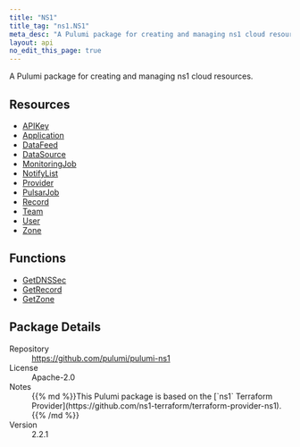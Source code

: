 ```yaml
---
title: "NS1"
title_tag: "ns1.NS1"
meta_desc: "A Pulumi package for creating and managing ns1 cloud resources."
layout: api
no_edit_this_page: true
---
```


<!-- WARNING: this file was generated by Pulumi Docs Generator. -->
<!-- Do not edit by hand unless you're certain you know what you are doing! -->

A Pulumi package for creating and managing ns1 cloud resources.

<h2 id="resources">Resources</h2>
<ul class="api">
    <li><a href="apikey" title="APIKey"><span class="api-symbol api-symbol--resource"></span>APIKey</a></li>
    <li><a href="application" title="Application"><span class="api-symbol api-symbol--resource"></span>Application</a></li>
    <li><a href="datafeed" title="DataFeed"><span class="api-symbol api-symbol--resource"></span>DataFeed</a></li>
    <li><a href="datasource" title="DataSource"><span class="api-symbol api-symbol--resource"></span>DataSource</a></li>
    <li><a href="monitoringjob" title="MonitoringJob"><span class="api-symbol api-symbol--resource"></span>MonitoringJob</a></li>
    <li><a href="notifylist" title="NotifyList"><span class="api-symbol api-symbol--resource"></span>NotifyList</a></li>
    <li><a href="provider" title="Provider"><span class="api-symbol api-symbol--resource"></span>Provider</a></li>
    <li><a href="pulsarjob" title="PulsarJob"><span class="api-symbol api-symbol--resource"></span>PulsarJob</a></li>
    <li><a href="record" title="Record"><span class="api-symbol api-symbol--resource"></span>Record</a></li>
    <li><a href="team" title="Team"><span class="api-symbol api-symbol--resource"></span>Team</a></li>
    <li><a href="user" title="User"><span class="api-symbol api-symbol--resource"></span>User</a></li>
    <li><a href="zone" title="Zone"><span class="api-symbol api-symbol--resource"></span>Zone</a></li>
</ul>

<h2 id="functions">Functions</h2>
<ul class="api">
    <li><a href="getdnssec" title="GetDNSSec"><span class="api-symbol api-symbol--function"></span>GetDNSSec</a></li>
    <li><a href="getrecord" title="GetRecord"><span class="api-symbol api-symbol--function"></span>GetRecord</a></li>
    <li><a href="getzone" title="GetZone"><span class="api-symbol api-symbol--function"></span>GetZone</a></li>
</ul>

<h2 id="package-details">Package Details</h2>
<dl class="package-details">
	<dt>Repository</dt>
	<dd><a href="https://github.com/pulumi/pulumi-ns1">https://github.com/pulumi/pulumi-ns1</a></dd>
	<dt>License</dt>
	<dd>Apache-2.0</dd>
	<dt>Notes</dt>
	<dd>{{% md %}}This Pulumi package is based on the [`ns1` Terraform Provider](https://github.com/ns1-terraform/terraform-provider-ns1).{{% /md %}}</dd>
	<dt>Version</dt>
	<dd>2.2.1</dd>
</dl>

